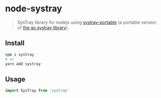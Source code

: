 # node-systray

> SysTray library for nodejs using [systray-portable](https://github.com/zaaack/systray-portable) (a portable version of [the go systray library](https://github.com/getlantern/systray)).


## Install
```sh
npm i systray
# or
yarn add systray
```

## Usage

```js
import SysTray from 'systray'

```
